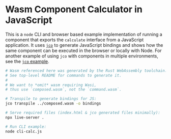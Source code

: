 # Wasm Component Calculator in JavaScript

This is a `node` CLI and browser based example implementation of running a component that exports the `calculate` interface from a JavaScript application. It uses [`jco`](https://bytecodealliance.github.io/jco/) to generate JavaScript bindings and shows how the same component can be executed in the browser or locally with Node. For another example of using `jco` with components in multiple environments, see the [`jco` example](https://github.com/bytecodealliance/jco/blob/main/docs/src/example.md).

```sh
# Wasm referenced here was generated by the Rust WebAssembly toolchain.
# See top-level README for commands to generate it.
#
# We want to *omit* wasm requiring Wasi,
# thus use `composed.wasm`, not the `command.wasm`. 

# Transpile to generate bindings for JS:
jco transpile ../composed.wasm -o bindings

# Serve required files (index.html & jco generated files minimally):
npx live-server .

# Run CLI example:
node cli-calc.js
```
